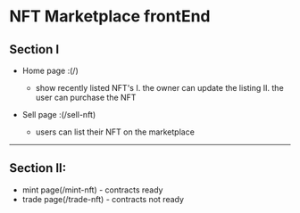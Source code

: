 # NFT Marketplace frontEnd

## Section I

-   Home page :(/)

    -   show recently listed NFT's
        I. the owner can update the listing
        II. the user can purchase the NFT

-   Sell page :(/sell-nft)
    -   users can list their NFT on the marketplace

---

## Section II:

-   mint page(/mint-nft) - contracts ready
-   trade page(/trade-nft) - contracts not ready

